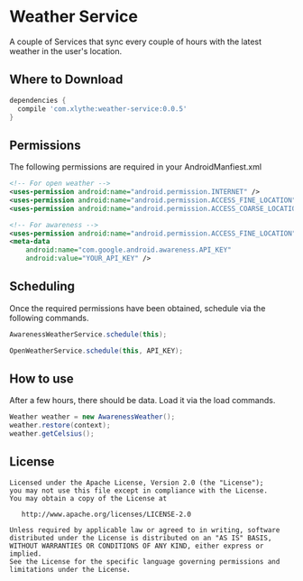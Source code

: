 Weather Service
====================

A couple of Services that sync every couple of hours with the latest weather in the user's location.


Where to Download
-----------------
```groovy
dependencies {
  compile 'com.xlythe:weather-service:0.0.5'
}
```

Permissions
-----------
The following permissions are required in your AndroidManfiest.xml
```xml
<!-- For open weather -->
<uses-permission android:name="android.permission.INTERNET" />
<uses-permission android:name="android.permission.ACCESS_FINE_LOCATION" />
<uses-permission android:name="android.permission.ACCESS_COARSE_LOCATION" />

<!-- For awareness -->
<uses-permission android:name="android.permission.ACCESS_FINE_LOCATION" />
<meta-data
    android:name="com.google.android.awareness.API_KEY"
    android:value="YOUR_API_KEY" />

```

Scheduling
----------
Once the required permissions have been obtained, schedule via the following commands.
```java
AwarenessWeatherService.schedule(this);
```
```java
OpenWeatherService.schedule(this, API_KEY);
```

How to use
----------
After a few hours, there should be data. Load it via the load commands.
```java
Weather weather = new AwarenessWeather();
weather.restore(context);
weather.getCelsius();
```


License
-------

    Licensed under the Apache License, Version 2.0 (the "License");
    you may not use this file except in compliance with the License.
    You may obtain a copy of the License at

       http://www.apache.org/licenses/LICENSE-2.0

    Unless required by applicable law or agreed to in writing, software
    distributed under the License is distributed on an "AS IS" BASIS,
    WITHOUT WARRANTIES OR CONDITIONS OF ANY KIND, either express or implied.
    See the License for the specific language governing permissions and
    limitations under the License.
